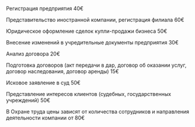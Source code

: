 Регистрация предприятия <span>40€</span>

Представительство иностранной компании, регистрация филиала <span>60€</span>

Юридическое оформление сделок купли-продажи бизнеса <span>50€</span>

Внесение изменений в учредительные документы предприятия <span>30€</span>

Анализ договора <span>20€</span>

Подготовка договоров (акт передачи в дар, договор об оказании услуг, договор наследования, договор аренды) <span>15€</span>

Исковое заявление в суд <span>50€</span>

Представление интересов клиентов (судебных, государственных учреждений)	<span>50€</span>

В Охране труда цены зависят от количества сотрудников и направления деятельности компании от <span>80€</span>